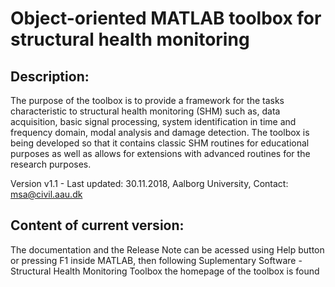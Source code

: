 # Object-oriented MATLAB toolbox for structural health monitoring
## Description:
The purpose of the toolbox is to provide a framework for the tasks characteristic to structural health monitoring (SHM) such as, data acquisition, basic signal processing, system identification in time and frequency domain, modal analysis and damage detection. The toolbox is being developed so that it contains classic SHM routines for educational purposes as well as allows for extensions with advanced routines for the research purposes.

Version v1.1 - Last updated: 30.11.2018, Aalborg University, Contact: msa@civil.aau.dk 
    
## Content of current version:
The documentation and the Release Note can be acessed using Help button or pressing F1 inside MATLAB, then following Suplementary Software - Structural Health Monitoring Toolbox the homepage of the toolbox is found
 
